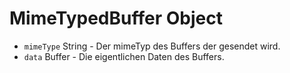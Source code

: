 # MimeTypedBuffer Object

* `mimeType` String - Der mimeTyp des Buffers der gesendet wird.
* `data` Buffer - Die eigentlichen Daten des Buffers.